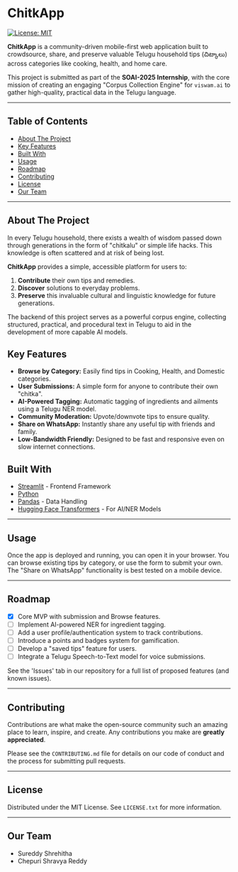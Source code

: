 # ChitkApp

[![License: MIT](https://img.shields.io/badge/License-MIT-yellow.svg)](https://opensource.org/licenses/MIT)

**ChitkApp** is a community-driven mobile-first web application built to crowdsource, share, and preserve valuable Telugu household tips (చిట్కాలు) across categories like cooking, health, and home care.

This project is submitted as part of the **SOAI-2025 Internship**, with the core mission of creating an engaging "Corpus Collection Engine" for `viswam.ai` to gather high-quality, practical data in the Telugu language.

---

## Table of Contents

- [About The Project](#about-the-project)
- [Key Features](#key-features)
- [Built With](#built-with)
- [Usage](#usage)
- [Roadmap](#roadmap)
- [Contributing](#contributing)
- [License](#license)
- [Our Team](#our-team)

---

## About The Project

In every Telugu household, there exists a wealth of wisdom passed down through generations in the form of "chitkalu" or simple life hacks. This knowledge is often scattered and at risk of being lost.

**ChitkApp** provides a simple, accessible platform for users to:
1.  **Contribute** their own tips and remedies.
2.  **Discover** solutions to everyday problems.
3.  **Preserve** this invaluable cultural and linguistic knowledge for future generations.

The backend of this project serves as a powerful corpus engine, collecting structured, practical, and procedural text in Telugu to aid in the development of more capable AI models.

## Key Features

- **Browse by Category:** Easily find tips in Cooking, Health, and Domestic categories.
- **User Submissions:** A simple form for anyone to contribute their own "chitka".
- **AI-Powered Tagging:** Automatic tagging of ingredients and ailments using a Telugu NER model.
- **Community Moderation:** Upvote/downvote tips to ensure quality.
- **Share on WhatsApp:** Instantly share any useful tip with friends and family.
- **Low-Bandwidth Friendly:** Designed to be fast and responsive even on slow internet connections.

## Built With

- [Streamlit](https://streamlit.io/) - Frontend Framework
- [Python](https://www.python.org/)
- [Pandas](https://pandas.pydata.org/) - Data Handling
- [Hugging Face Transformers](https://huggingface.co/docs/transformers/index) - For AI/NER Models

---

## Usage

Once the app is deployed and running, you can open it in your browser. You can browse existing tips by category, or use the form to submit your own. The "Share on WhatsApp" functionality is best tested on a mobile device.


---

## Roadmap

- [x] Core MVP with submission and Browse features.
- [ ] Implement AI-powered NER for ingredient tagging.
- [ ] Add a user profile/authentication system to track contributions.
- [ ] Introduce a points and badges system for gamification.
- [ ] Develop a "saved tips" feature for users.
- [ ] Integrate a Telugu Speech-to-Text model for voice submissions.

See the 'Issues' tab in our repository for a full list of proposed features (and known issues).

---

## Contributing

Contributions are what make the open-source community such an amazing place to learn, inspire, and create. Any contributions you make are **greatly appreciated**.

Please see the `CONTRIBUTING.md` file for details on our code of conduct and the process for submitting pull requests.

---

## License

Distributed under the MIT License. See `LICENSE.txt` for more information.

---

## Our Team

- Sureddy Shrehitha 
- Chepuri Shravya Reddy
